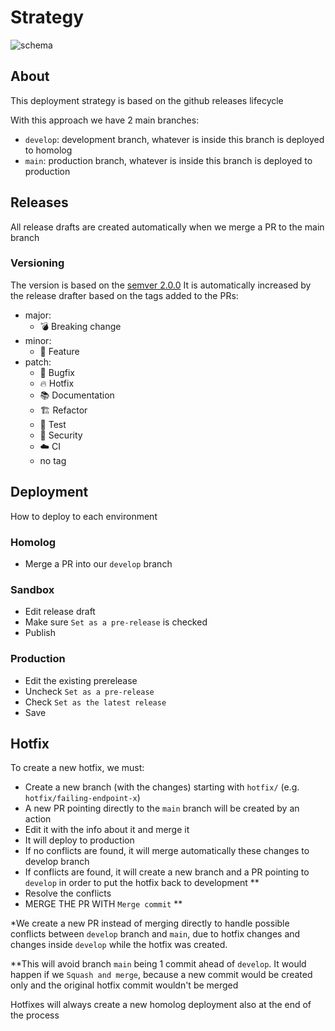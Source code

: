# Strategy
![schema](https://github.com/o-mago/deployment-strategy/assets/23153316/853a5709-bfa1-4d9b-8756-ff8c4c5dc244)

## About
This deployment strategy is based on the github releases lifecycle

With this approach we have 2 main branches:
- `develop`: development branch, whatever is inside this branch is deployed to homolog
- `main`: production branch, whatever is inside this branch is deployed to production

## Releases
All release drafts are created automatically when we merge a PR to the main branch

### Versioning
The version is based on the [semver 2.0.0](https://semver.org/)
It is automatically increased by the release drafter based on the tags added to the PRs:
- major:
    - 💣 Breaking change
- minor:
    - 🚀 Feature
- patch:
    - 🐛 Bugfix
    - 🔥 Hotfix
    - 📚 Documentation
    - 🏗️ Refactor
    - 🧪 Test
    - 🚨 Security
    - ☁️ CI
    - no tag

## Deployment
How to deploy to each environment

### Homolog
- Merge a PR into our `develop` branch

### Sandbox
- Edit release draft
- Make sure `Set as a pre-release` is checked
- Publish

### Production
- Edit the existing prerelease
- Uncheck `Set as a pre-release`
- Check `Set as the latest release`
- Save

## Hotfix
To create a new hotfix, we must:
- Create a new branch (with the changes) starting with `hotfix/` (e.g. `hotfix/failing-endpoint-x`)
- A new PR pointing directly to the `main` branch will be created by an action
- Edit it with the info about it and merge it
- It will deploy to production
- If no conflicts are found, it will merge automatically these changes to develop branch
- If conflicts are found, it will create a new branch and a PR pointing to `develop` in order to put the hotfix back to development **
- Resolve the conflicts
- MERGE THE PR WITH `Merge commit` **

*We create a new PR instead of merging directly to handle possible conflicts between `develop` branch and `main`, due to hotfix changes and changes inside `develop` while the hotfix was created.

**This will avoid branch `main` being 1 commit ahead of `develop`. It would happen if we `Squash and merge`, because a new commit would be created only and the original hotfix commit wouldn't be merged

Hotfixes will always create a new homolog deployment also at the end of the process
